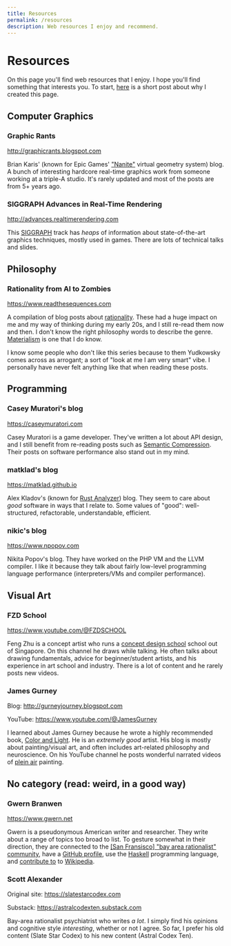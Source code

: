 ```yaml
---
title: Resources
permalink: /resources
description: Web resources I enjoy and recommend.
---
```


<h1 class="centered">Resources</h1>

On this page you'll find web resources that I enjoy. I hope you'll find something that interests
you. To start, [here](/web-resources-i-enjoy) is a short post about why I created this page.

## Computer Graphics

### Graphic Rants

<http://graphicrants.blogspot.com>

Brian Karis' (known for Epic Games' ["Nanite"](https://docs.unrealengine.com/5.0/en-US/nanite-virtualized-geometry-in-unreal-engine/) virtual geometry system) blog. A bunch of interesting
hardcore real-time graphics work from someone working at a triple-A studio. It's rarely updated
and most of the posts are from 5+ years ago.

### SIGGRAPH Advances in Real-Time Rendering

<http://advances.realtimerendering.com>

This [SIGGRAPH](https://www.siggraph.org/) track has *heaps* of information about state-of-the-art
graphics techniques, mostly used in games. There are lots of technical talks and slides.

## Philosophy

### Rationality from AI to Zombies

<https://www.readthesequences.com>

A compilation of blog posts about [rationality](https://en.wikipedia.org/wiki/Rationality). These
had a huge impact on me and my way of thinking during my early 20s, and I still re-read them now and
then. I don't know the right philosophy words to describe the genre.
[Materialism](https://en.wikipedia.org/wiki/Materialism) is one that I do know.

I know some people who don't like this series because to them Yudkowsky comes across as arrogant; a sort
of "look at me I am very smart" vibe. I personally have never felt anything like that when reading
these posts.

## Programming

### Casey Muratori's blog

<https://caseymuratori.com>

Casey Muratori is a game developer. They've written a lot about API design, and
I still benefit from re-reading posts such as [Semantic Compression](https://caseymuratori.com/blog_0015).
Their posts on software performance also stand out in my mind.

### matklad's blog

<https://matklad.github.io>

Alex Kladov's (known for [Rust Analyzer](https://rust-analyzer.github.io/)) blog. They seem to
care about *good* software in ways that I relate to. Some values of "good": well-structured,
refactorable, understandable, efficient.

### nikic's blog
  
<https://www.npopov.com>

Nikita Popov's blog. They have worked on the
PHP VM and the LLVM compiler. I like it because they talk about fairly low-level programming
language performance (interpreters/VMs and compiler performance).

## Visual Art

### FZD School
  
<https://www.youtube.com/@FZDSCHOOL>

Feng Zhu is a concept artist who runs a [concept design school](https://fzdschool.com/) school out
of Singapore. On this channel he draws while talking. He often talks about drawing fundamentals,
advice for beginner/student artists, and his experience in art school and industry. There is a lot of
content and he rarely posts new videos.

### James Gurney

Blog: <http://gurneyjourney.blogspot.com>

YouTube: <https://www.youtube.com/@JamesGurney>

I learned about James Gurney because he wrote a highly recommended book, [Color and
Light](https://jamesgurney.com/products/color-and-light-a-guide-for-the-realist-painter-signed-by-james-gurney).
He is an *extremely good* artist. His blog is mostly about painting/visual art, and often includes art-related philosophy and neuroscience.
On his YouTube channel he posts wonderful narrated videos of [plein
air](https://en.wikipedia.org/wiki/En_plein_air) painting.

## No category (read: weird, in a good way)

### Gwern Branwen

<https://www.gwern.net>

Gwern is a pseudonymous American writer and researcher. They write about a range of topics too
broad to list. To gesture somewhat in their direction, they are connected to the [[San Fransisco]
"bay area rationalist" community](https://www.bayrationality.com/), have a [GitHub
profile](https://github.com/gwern), use the [Haskell](https://haskell.org) programming language,
and [contribute to](https://www.gwern.net/Links#wikis) to [Wikipedia](https://wikipedia.org).

### Scott Alexander

Original site: <https://slatestarcodex.com>

Substack: <https://astralcodexten.substack.com>

Bay-area rationalist psychiatrist who writes *a lot*. I simply find his opinions and cognitive
style *interesting*,
whether or not I agree. So
far, I prefer his old content (Slate Star Codex) to his new content (Astral Codex Ten).